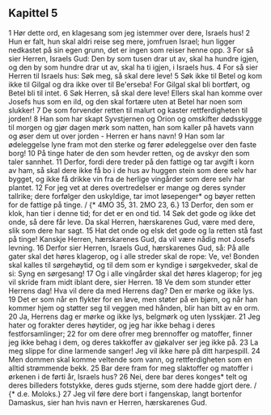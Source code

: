 ## Kapittel 5

1 Hør dette ord, en klagesang som jeg istemmer over dere, Israels hus!
2 Hun er falt, hun skal aldri reise seg mere, jomfruen Israel; hun ligger nedkastet på sin egen grunn, det er ingen som reiser henne opp.
3 For så sier Herren, Israels Gud: Den by som tusen drar ut av, skal ha hundre igjen, og den by som hundre drar ut av, skal ha ti igjen, i Israels hus.
4 For så sier Herren til Israels hus: Søk meg, så skal dere leve!
5 Søk ikke til Betel og kom ikke til Gilgal og dra ikke over til Be'erseba! For Gilgal skal bli bortført, og Betel bli til intet.
6 Søk Herren, så skal dere leve! Ellers skal han komme over Josefs hus som en ild, og den skal fortære uten at Betel har noen som slukker!
7 De som forvender retten til malurt og kaster rettferdigheten til jorden!
8 Han som har skapt Syvstjernen og Orion og omskifter dødsskygge til morgen og gjør dagen mørk som natten, han som kaller på havets vann og øser dem ut over jorden - Herren er hans navn!
9 Han som lar ødeleggelse lyne fram mot den sterke og fører ødeleggelse over den faste borg!
10 På tinge hater de den som hevder retten, og de avskyr den som taler sannhet.
11 Derfor, fordi dere treder på den fattige og tar avgift i korn av ham, så skal dere ikke få bo i de hus av huggen stein som dere selv har bygget, og ikke få drikke vin fra de herlige vingårder som dere selv har plantet.
12 For jeg vet at deres overtredelser er mange og deres synder tallrike; dere forfølger den uskyldige, tar imot løsepenger* og bøyer retten for de fattige på tinge. / {* 4MO 35, 31. 2MO 23, 6.}
13 Derfor, den som er klok, han tier i denne tid; for det er en ond tid.
14 Søk det gode og ikke det onde, så dere får leve. Da skal Herren, hærskarenes Gud, være med dere, slik som dere har sagt.
15 Hat det onde og elsk det gode og la retten stå fast på tinge! Kanskje Herren, hærskarenes Gud, da vil være nådig mot Josefs levning.
16 Derfor sier Herren, Israels Gud, hærskarenes Gud, så: På alle gater skal det høres klagerop, og i alle streder skal de rope: Ve, ve! Bonden skal kalles til sørgehøytid, og til dem som er kyndige i sørgekveder, skal de si: Syng en sørgesang!
17 Og i alle vingårder skal det høres klagerop; for jeg vil skride fram midt iblant dere, sier Herren.
18 Ve dem som stunder etter Herrens dag! Hva vil dere da med Herrens dag? Den er mørke og ikke lys.
19 Det er som når en flykter for en løve, men støter på en bjørn, og når han kommer hjem og støtter seg til veggen med hånden, blir han bitt av en orm.
20 Ja, Herrens dag er mørke og ikke lys, belgmørk og uten lysskjær.
21 Jeg hater og forakter deres høytider, og jeg har ikke behag i deres festforsamlinger;
22 for om dere ofrer meg brennoffer og matoffer, finner jeg ikke behag i dem, og deres takkoffer av gjøkalver ser jeg ikke på.
23 La meg slippe for dine larmende sanger! Jeg vil ikke høre på ditt harpespill.
24 Men dommen skal komme veltende som vann, og rettferdigheten som en alltid strømmende bekk.
25 Bar dere fram for meg slaktoffer og matoffer i ørkenen i de førti år, Israels hus?
26 Nei, dere bar deres konges* telt og deres billeders fotstykke, deres guds stjerne, som dere hadde gjort dere. / {* d.e. Moloks.}
27 Jeg vil føre dere bort i fangenskap, langt bortenfor Damaskus, sier han hvis navn er Herren, hærskarenes Gud.
